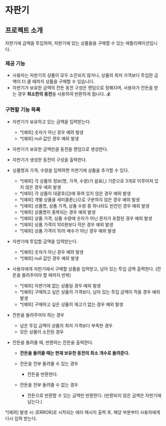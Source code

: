 # 자판기

## 프로젝트 소개
자판기에 금액을 투입하여, 자판기에 있는 상품들을 구매할 수 있는 애플리케이션입니다.

### 제공 기능
- 사용자는 자판기의 상품이 모두 소진되지 않거나, 상품의 최저 가격보다 투입한 금액이 더 클 때까지 상품을 구매할 수 있습니다.
- 자판기가 보유한 금액의 잔돈 동전 구성은 랜덤으로 정해지며, 사용자가 잔돈을 받는 경우 **최소한의 동전**을 사용하여 반환하게 됩니다. 💰


### 구현할 기능 목록
- 자판기가 보유하고 있는 금액을 입력받는다.
    - *[예외] 숫자가 아닌 경우 예외 발생
    - *[예외] null 값인 경우 예외 발생


- 자판기가 보유한 금액만큼 동전을 랜덤으로 생성한다.


- 자판기가 생성한 동전의 구성을 출력한다.
  

- 상품명과 가격, 수량을 입력하면 자판기에 상품을 추가할 수 있다.
    - *[예외] 각 상품의 정보(명, 가격, 수량)가 쉼표(,) 기준으로 3개로 이루어져 있지 않은 경우 예외 발생 
    - *[에외] 각 상품이 대괄호([])에 묶여 있지 않은 경우 예외 발생
    - *[예외] 개별 상품을 세미콜론(;)으로 구분하지 않은 경우 예외 발생
    - *[예외] 상품명, 상품 가격, 상품 수량 중 하나라도 빈칸인 경우 예외 발생
    - *[예외] 상품명이 중복되는 경우 예외 발생
    - *[예외] 상품 가격, 상품 수량에 숫자가 아닌 문자가 포함된 경우 예외 발생
    - *[예외] 상품 가격이 100원보다 작은 경우 예외 발생
    - *[예외] 상품 가격이 10의 배수가 아닌 경우 예외 발생

  
- 자판기에 투입할 금액을 입력받는다.
    - *[예외] 숫자가 아닌 경우 예외 발생  
    - *[예외] null 값인 경우 예외 발생
  

- 사용자에게 자판기에서 구매할 상품을 입력받고, 남아 있는 투입 금액 출력한다. (잔돈을 돌려주어야 할 때까지 반복)
    - *[예외] 자판기에 없는 상품일 경우 예외 발생
    - *[예외] 구매하고 싶은 상품의 가격보다, 남아 있는 투입 금액이 적을 경우 예외 발생
    - *[예외] 구매하고 싶은 상품의 재고기 없는 경우 예외 발생
  
  
- 잔돈을 돌려주어야 하는 경우
  - 남은 투입 금액이 상품의 최저 가격보다 부족한 경우
  - 모든 상품이 소진된 경우
  

- 잔돈을 돌려줄 때, 반환하는 잔돈을 출력한다.
  - **잔돈을 돌려줄 때는 현재 보유한 동전의 최소 개수로 돌려준다.**
  - 잔돈을 전부 돌려줄 수 있는 경우
    - 잔돈을 반환한다.
  
  - 잔돈을 전부 돌려줄 수 없는 경우
    - 잔돈으로 반환할 수 있는 금액만 반환한다. (반환되지 않은 금액은 자판기에 남는다.)
  

*[예외] 발생 시: [ERROR]로 시작되는 에러 메시지 출력 후, 해당 부분부터 사용자에게 다시 입력 받는다.
